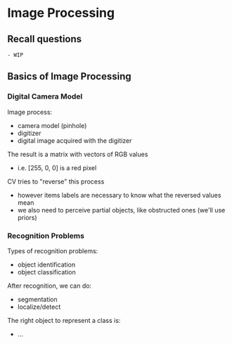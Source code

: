 # Image Processing

## Recall questions
    - WIP

## Basics of Image Processing

### Digital Camera Model

Image process:
- camera model (pinhole)
- digitizer
- digital image acquired with the digitizer

The result is a matrix with vectors of RGB values
- i.e. [255, 0, 0] is a red pixel

CV tries to "reverse" this process
- however items labels are necessary to know what the reversed values mean
- we also need to perceive partial objects, like obstructed ones (we'll use priors)

### Recognition Problems

Types of recognition problems:
- object identification
- object classification

After recognition, we can do:
- segmentation
- localize/detect

The right object to represent a class is:
- ...